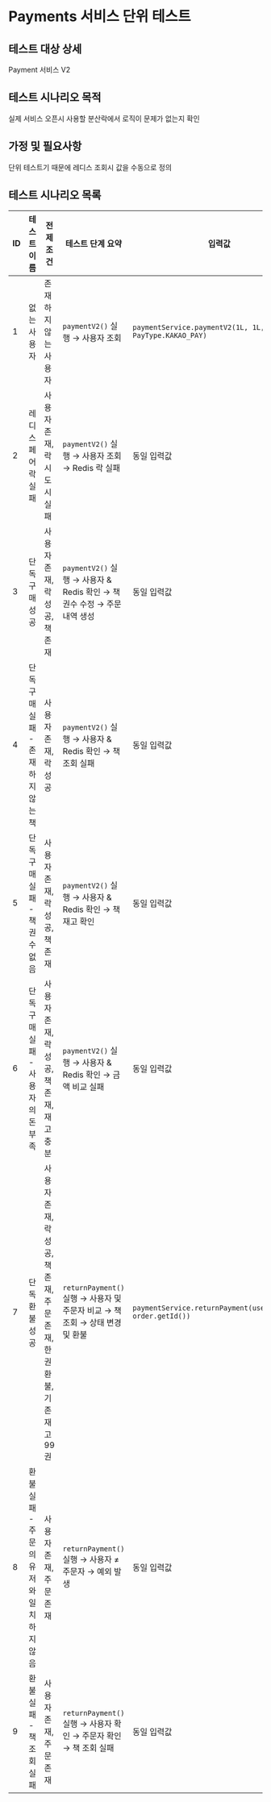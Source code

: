 # Payments 서비스 단위 테스트
							
## 테스트 대상 상세		
Payment 서비스 V2							
							
## 테스트 시나리오 목적
실제 서비스 오픈시 사용할 분산락에서 로직이 문제가 없는지 확인							
							
## 가정 및 필요사항
단위 테스트기 때문에 레디스 조회시 값을 수동으로 정의							

## 테스트 시나리오 목록
| ID  | 테스트 이름                             | 전제조건                                                                          | 테스트 단계 요약                                                                                                           | 입력값                                                                                     | 기댓값                                                                                 | 성공 여부 |
|-----|------------------------------------------|-------------------------------------------------------------------------------------|----------------------------------------------------------------------------------------------------------------------------|--------------------------------------------------------------------------------------------|------------------------------------------------------------------------------------------|-----------|
| 1   | 없는 사용자                              | 존재하지 않는 사용자                                                               | `paymentV2()` 실행 → 사용자 조회                                                                                           | `paymentService.paymentV2(1L, 1L, 1L, 1L, PayType.KAKAO_PAY)`                             | `InvalidRequestException` + `ErrorMessage.USER_NOT_FOUND` 발생                         | ✅         |
| 2   | 레디스 페어락 실패                       | 사용자 존재, 락 시도 시 실패                                                       | `paymentV2()` 실행 → 사용자 조회 → Redis 락 실패                                                                           | 동일 입력값                                                                               | `ServerException` + `ErrorMessage.REDIS_ERROR` 발생                                     | ✅         |
| 3   | 단독 구매 성공                           | 사용자 존재, 락 성공, 책 존재                                                      | `paymentV2()` 실행 → 사용자 & Redis 확인 → 책 권수 수정 → 주문 내역 생성                                                  | 동일 입력값                                                                               | `bookRepository.save` 1회, `createOrder()` 1회, 남은 책 권수 0                         | ✅         |
| 4   | 단독 구매 실패 - 존재하지 않는 책        | 사용자 존재, 락 성공                                                               | `paymentV2()` 실행 → 사용자 & Redis 확인 → 책 조회 실패                                                                   | 동일 입력값                                                                               | `NotFoundException` + `ErrorMessage.BOOK_NOT_FOUND` 발생                               | ✅         |
| 5   | 단독 구매 실패 - 책 권수 없음            | 사용자 존재, 락 성공, 책 존재                                                      | `paymentV2()` 실행 → 사용자 & Redis 확인 → 책 재고 확인                                                                   | 동일 입력값                                                                               | `InvalidRequestException` + `ErrorMessage.ZERO_BOOK_STOCK` 발생                        | ✅         |
| 6   | 단독 구매 실패 - 사용자의 돈 부족        | 사용자 존재, 락 성공, 책 존재, 재고 충분                                           | `paymentV2()` 실행 → 사용자 & Redis 확인 → 금액 비교 실패                                                                 | 동일 입력값                                                                               | `InvalidRequestException` + `ErrorMessage.SHORT_ON_MONEY` 발생                         | ✅         |
| 7   | 단독 환불 성공                           | 사용자 존재, 락 성공, 책 존재, 주문 존재, 한 권 환불, 기존 재고 99권               | `returnPayment()` 실행 → 사용자 및 주문자 비교 → 책 조회 → 상태 변경 및 환불                                             | `paymentService.returnPayment(user.getId(), order.getId())`                              | 재고 100권, 환불 금액 15,000원, 주문 ID 일치                                            | ✅         |
| 8   | 환불 실패 - 주문의 유저와 일치하지 않음  | 사용자 존재, 주문 존재                                                              | `returnPayment()` 실행 → 사용자 ≠ 주문자 → 예외 발생                                                                      | 동일 입력값                                                                               | `InvalidRequestException` + `ErrorMessage.NO_AUTHORITY_TO_RETURN_A_PAYMENT` 발생       | ✅         |
| 9   | 환불 실패 - 책 조회 실패                 | 사용자 존재, 주문 존재                                                              | `returnPayment()` 실행 → 사용자 확인 → 주문자 확인 → 책 조회 실패                                                        | 동일 입력값                                                                               | `NotFoundException` + `ErrorMessage.BOOK_NOT_FOUND` 발생                               | ✅         |
